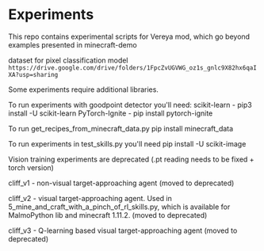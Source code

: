# Experiments

This repo contains experimental scripts for Vereya mod, which go beyond examples presented in minecraft-demo

dataset for pixel classification model 
```https://drive.google.com/drive/folders/1FpcZvUGVWG_oz1s_gnlc9X82hx6qaIXA?usp=sharing```

Some experiments require additional libraries.

To run experiments with goodpoint detector you'll need:
scikit-learn - pip3 install -U scikit-learn
PyTorch-Ignite - pip install pytorch-ignite

To run get_recipes_from_minecraft_data.py
pip install minecraft_data

To run experiments in test_skills.py you'll need
pip install -U scikit-image

Vision training experiments are deprecated (.pt reading needs to be fixed + torch version)

cliff_v1 - non-visual target-approaching agent (moved to deprecated)

cliff_v2 - visual target-approaching agent. Used in 5_mine_and_craft_with_a_pinch_of_rl_skills.py,
which is available for MalmoPython lib and minecraft 1.11.2. (moved to deprecated)

cliff_v3 - Q-learning based visual target-approaching agent (moved to deprecated)
